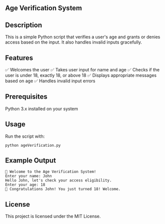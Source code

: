 ## Age Verification System

## Description
This is a simple Python script that verifies a user's age and grants or denies access based on the input. It also handles invalid inputs gracefully.

## Features
✅ Welcomes the user
✅ Takes user input for name and age
✅ Checks if the user is under 18, exactly 18, or above 18
✅ Displays appropriate messages based on age
✅ Handles invalid input errors

## Prerequisites
Python 3.x installed on your system

## Usage
Run the script with:
```
python ageVerification.py
```

## Example Output
```
👋 Welcome to the Age Verification System!
Enter your name: John
Hello John, let's check your access eligibility.
Enter your age: 18
🎉 Congratulations John! You just turned 18! Welcome.
```

## License
This project is licensed under the MIT License.
